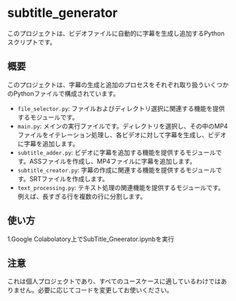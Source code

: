 # subtitle_generator

このプロジェクトは、ビデオファイルに自動的に字幕を生成し追加するPythonスクリプトです。

## 概要

このプロジェクトは、字幕の生成と追加のプロセスをそれぞれ取り扱ういくつかのPythonファイルで構成されています。

- `file_selector.py`: ファイルおよびディレクトリ選択に関連する機能を提供するモジュールです。
- `main.py`: メインの実行ファイルです。ディレクトリを選択し、その中のMP4ファイルをイテレーション処理し、各ビデオに対して字幕を生成し、ビデオに字幕を追加します。
- `subtitle_adder.py`: ビデオに字幕を追加する機能を提供するモジュールです。ASSファイルを作成し、MP4ファイルに字幕を追加します。
- `subtitle_creator.py`: 字幕の作成に関連する機能を提供するモジュールです。SRTファイルを作成します。
- `text_processing.py`: テキスト処理の関連機能を提供するモジュールです。例えば、長すぎる行を複数の行に分割します。

## 使い方

1.Google Colabolatory上でSubTitle_Gneerator.ipynbを実行


## 注意

これは個人プロジェクトであり、すべてのユースケースに適しているわけではありません。必要に応じてコードを変更してお使いください。
